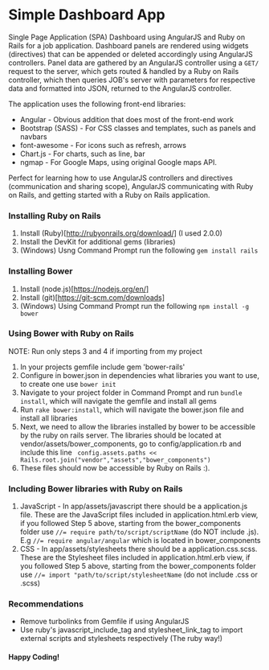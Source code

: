 # Simple Dashboard App
Single Page Application (SPA) Dashboard using AngularJS and Ruby on Rails for a job application. 
Dashboard panels are rendered using widgets (directives) that can be appended or deleted accordingly using AngularJS controllers.
Panel data are gathered by an AngularJS controller using a ```GET/``` request to the server, which gets routed & handled by a Ruby on Rails controller, which then queries JOB's server with parameters for respective data and formatted into JSON, returned to the AngularJS controller.

The application uses the following front-end libraries:
* Angular - Obvious addition that does most of the front-end work
* Bootstrap (SASS) - For CSS classes and templates, such as panels and navbars
* font-awesome - For icons such as refresh, arrows 
* Chart.js - For charts, such as line, bar
* ngmap - For Google Maps, using original Google maps API.

Perfect for learning how to use AngularJS controllers and directives (communication and sharing scope), AngularJS communicating with Ruby on Rails, and getting started with a Ruby on Rails application.

### Installing Ruby on Rails

1. Install (Ruby)[http://rubyonrails.org/download/] (I used 2.0.0)
2. Install the DevKit for additional gems (libraries)
3. (Windows) Usng Command Prompt run the following ```gem install rails```

### Installing Bower

1. Install (node.js)[https://nodejs.org/en/]
2. Install (git)[https://git-scm.com/downloads]
3. (Windows) Using Command Prompt run the following ```npm install -g bower```

### Using Bower with Ruby on Rails

NOTE: Run only steps 3 and 4 if importing from my project

1. In your projects gemfile include gem 'bower-rails'
2. Configure in bower.json in dependencies what libraries you want to use, to create one use ```bower init```
3. Navigate to your project folder in Command Prompt and run ```bundle install```, which will navigate the gemfile and install all gems
4. Run ```rake bower:install```, which will navigate the bower.json file and install all libraries
5. Next, we need to allow the libraries installed by bower to be accessible by the ruby on rails server. The libraries should be located at vendor/assets/bower_components, go to config/application.rb and include this line ``` config.assets.paths << Rails.root.join("vendor","assets","bower_components")```
6. These files should now be accessible by Ruby on Rails :).

### Including Bower libraries with Ruby on Rails

1. JavaScript - In app/assets/javascript there should be a application.js file. These are the JavaScript files included in application.html.erb view, if you followed Step 5 above, starting from the bower_components folder use ```//= require path/to/script/scriptName``` (do NOT include .js). E.g ```//= require angular/angular``` which is located in bower_components
2. CSS - In app/assets/stylesheets there should be a application.css.scss. These are the Stylesheet files included in application.html.erb view, if you followed Step 5 above, starting from the bower_components folder use ```//= import "path/to/script/stylesheetName``` (do not include .css or .scss)

### Recommendations

* Remove turbolinks from Gemfile if using AngularJS
* Use ruby's javascript_include_tag and stylesheet_link_tag to import external scripts and stylesheets respectively (The ruby way!)

#### Happy Coding! 
